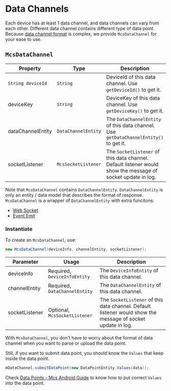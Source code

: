 # Data Channels

Each device has at least 1 data channel, and data channels can vary from each other. Different data channel contains different type of data point.
Because [data channel format](https://mcs.mediatek.com/resources/latest/api_references/) is complex, we provide `McsDataChannel` for your ease to use.

## `McsDataChannel`

| Property | Type | Description |
| -- | -- | -- |
| `String deviceId` | `String` | DeviceId of this data channel. Use `getDeviceId()` to get it. |
| deviceKey | `String` | DeviceKey of this data channel. Use `getDeviceKey()` to get it. |
| dataChannelEntity | `DataChannelEntity` | The `DataChannelEntity` of this data channel. Use `getDataChannelEntity()` to get it. |
| socketListener | `McsSocketListener` | The `SocketListener` of this data channel. Default listener would show the message of socket update in log. |

Note that `McsDataChannel` contains `DataChannelEntity`. `DataChannelEntity` is only an entity / data model that describes the format of response. `McsDataChannel` is a wrapper of `DataChannelEntity` with extra funcitons: 

+ [Web Socket](https://mtk-mcs.gitbooks.io/mcs-sdk-android-tutorial-doc/content/web_socket.md)
+ [Event Emit](https://mtk-mcs.gitbooks.io/mcs-sdk-android-tutorial-doc/content/event_emit.md)

### Instantiate

To create an `McsDataChannel`, use:

```java
new McsDataChannel(deviceInfo, channelEntity, socketListener);
```

| Parameter | Usage | Description |
| -- | -- | -- |
| deviceInfo | Required, `DeviceInfoEntity` | The `DeviceInfoEntity` of this data channel. |
| channelEntity | Required, `DataChannelEntity` | The `DataChannelEntity` of this data channel. |
| socketListener | Optional, `McsSocketListener` | The `SocketListener` of this data channel. Default listener would show the message of socket update in log. |

With `McsDataChannel`, you don't have to worry about the format of data channel when you want to parse or upload the data point.

Still, if you want to submit data point, you should know the `Values` that keep inside the data point.

```java
mDataChannel.submitDataPoint(new DataPointEntity.Values(data));
```

Check [Data Points - Mcs Android Guide](data_points.md) to know how to put correct `Values` into the data point.

